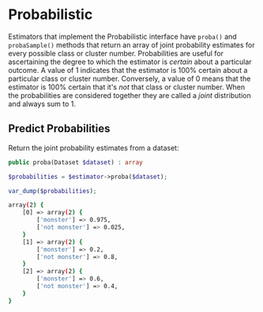 # Probabilistic
Estimators that implement the Probabilistic interface have `proba()` and `probaSample()` methods that return an array of joint probability estimates for every possible class or cluster number. Probabilities are useful for ascertaining the degree to which the estimator is *certain* about a particular outcome. A value of 1 indicates that the estimator is 100% certain about a particular class or cluster number. Conversely, a value of 0 means that the estimator is 100% certain that it's *not* that class or cluster number. When the probabilities are considered together they are called a *joint* distribution and always sum to 1.

## Predict Probabilities
Return the joint probability estimates from a dataset:
```php
public proba(Dataset $dataset) : array
```

```php
$probabilities = $estimator->proba($dataset);  

var_dump($probabilities);
```

```sh
array(2) {
	[0] => array(2) {
		['monster'] => 0.975,
		['not monster'] => 0.025,
	}
	[1] => array(2) {
		['monster'] => 0.2,
		['not monster'] => 0.8,
	}
	[2] => array(2) {
		['monster'] => 0.6,
		['not monster'] => 0.4,
	}
}
```
